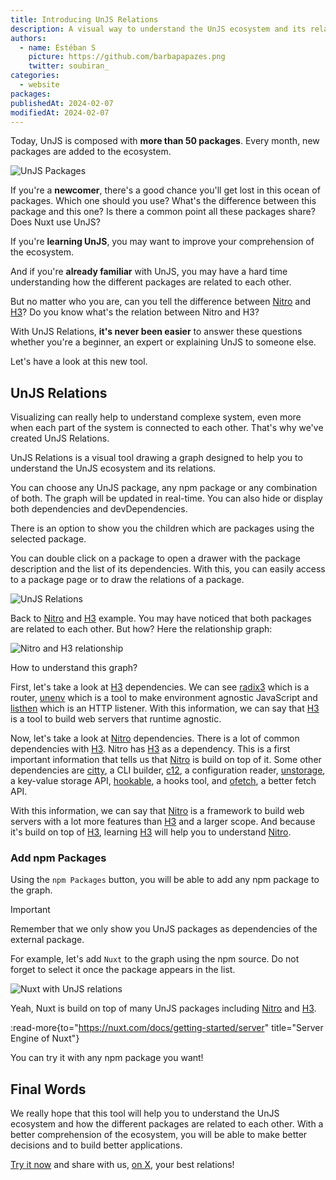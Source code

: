 ```yaml
---
title: Introducing UnJS Relations
description: A visual way to understand the UnJS ecosystem and its relations.
authors:
  - name: Estéban S
    picture: https://github.com/barbapapazes.png
    twitter: soubiran_
categories:
  - website
packages:
publishedAt: 2024-02-07
modifiedAt: 2024-02-07
---
```


Today, UnJS is composed with **more than 50 packages**. Every month, new packages are added to the ecosystem.

<!-- image of every packages without any links -->
![UnJS Packages](/assets/images/blog/2024-02-07-introducing-unjs-relations/unjs-packages.webp)

If you're a **newcomer**, there's a good chance you'll get lost in this ocean of packages. Which one should you use? What's the difference between this package and this one? Is there a common point all these packages share? Does Nuxt use UnJS?

If you're **learning UnJS**, you may want to improve your comprehension of the ecosystem.

And if you're **already familiar** with UnJS, you may have a hard time understanding how the different packages are related to each other.

But no matter who you are, can you tell the difference between [Nitro](/packages/nitro) and [H3](/packages/h3)? Do you know what's the relation between Nitro and H3?

With UnJS Relations, **it's never been easier** to answer these questions whether you're a beginner, an expert or explaining UnJS to someone else.

Let's have a look at this new tool.

## UnJS Relations

Visualizing can really help to understand complexe system, even more when each part of the system is connected to each other. That's why we've created UnJS Relations.

UnJS Relations is a visual tool drawing a graph designed to help you to understand the UnJS ecosystem and its relations.

You can choose any UnJS package, any npm package or any combination of both. The graph will be updated in real-time. You can also hide or display both dependencies and devDependencies.

There is an option to show you the children which are packages using the selected package.

You can double click on a package to open a drawer with the package description and the list of its dependencies. With this, you can easily access to a package page or to draw the relations of a package.

![UnJS Relations](/assets/images/blog/2024-02-07-introducing-unjs-relations/unjs-relations.webp)

Back to [Nitro](/packages/nitro) and [H3](/packages/h3) example. You may have noticed that both packages are related to each other. But how? Here the relationship graph:

![Nitro and H3 relationship](/assets/images/blog/2024-02-07-introducing-unjs-relations/nitro-h3-relations.webp)

How to understand this graph?

First, let's take a look at [H3](/packages/h3) dependencies. We can see [radix3](/packages/radix3) which is a router, [unenv](/packages/unenv) which is a tool to make environment agnostic JavaScript and [listhen](/packages/listhen) which is an HTTP listener. With this information, we can say that [H3](/packages/h3) is a tool to build web servers that runtime agnostic.

Now, let's take a look at [Nitro](/packages/nitro) dependencies. There is a lot of common dependencies with [H3](/packages/h3). Nitro has [H3](/packages/h3) as a dependency. This is a first important information that tells us that [Nitro](/packages/nitro) is build on top of it. Some other dependencies are [citty](/packages/citty), a CLI builder, [c12](/packages/c12), a configuration reader, [unstorage](/packages/unstorage), a key-value storage API, [hookable](/packages/hookable), a hooks tool, and [ofetch](/packages/ofetch), a better fetch API.

With this information, we can say that [Nitro](/packages/nitro) is a framework to build web servers with a lot more features than [H3](/packages/h3) and a larger scope. And because it's build on top of [H3](/packages/h3), learning [H3](/packages/h3) will help you to understand [Nitro](/packages/nitro).

### Add npm Packages

Using the `npm Packages` button, you will be able to add any npm package to the graph.

> [!IMPORTANT]
> Remember that we only show you UnJS packages as dependencies of the external package.

For example, let's add `Nuxt` to the graph using the npm source. Do not forget to select it once the package appears in the list.

![Nuxt with UnJS relations](/assets/images/blog/2024-02-07-introducing-unjs-relations/nuxt-unjs-relations.webp)

Yeah, Nuxt is build on top of many UnJS packages including [Nitro](/packages/nitro) and [H3](/packages/h3).

:read-more{to="https://nuxt.com/docs/getting-started/server" title="Server Engine of Nuxt"}

You can try it with any npm package you want!

## Final Words

We really hope that this tool will help you to understand the UnJS ecosystem and how the different packages are related to each other. With a better comprehension of the ecosystem, you will be able to make better decisions and to build better applications.

[Try it now](/relations) and share with us, [on X](https://x.com/unjsio), your best relations!
